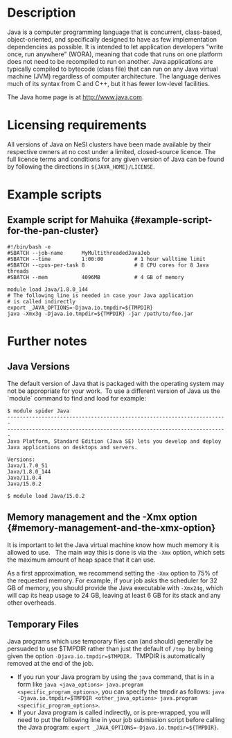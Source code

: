 <!-- The above lines, specifying the category, section and title, must be
present and always comprising the first three lines of the article. -->

# Description

Java is a computer programming language that is concurrent, class-based,
object-oriented, and specifically designed to have as few implementation
dependencies as possible. It is intended to let application developers
\"write once, run anywhere\" (WORA), meaning that code that runs on one
platform does not need to be recompiled to run on another. Java
applications are typically compiled to bytecode (class file) that can
run on any Java virtual machine (JVM) regardless of computer
architecture. The language derives much of its syntax from C and C++,
but it has fewer low-level facilities.

The Java home page is at <http://www.java.com>.

# Licensing requirements

All versions of Java on NeSI clusters have been made available by their
respective owners at no cost under a limited, closed-source licence. The
full licence terms and conditions for any given version of Java can be
found by following the directions in `${JAVA_HOME}/LICENSE`.

# Example scripts

## Example script for Mahuika {#example-script-for-the-pan-cluster}

    #!/bin/bash -e
    #SBATCH --job-name      MyMultithreadedJavaJob
    #SBATCH --time          1:00:00          # 1 hour walltime limit
    #SBATCH --cpus-per-task 8                # 8 CPU cores for 8 Java threads
    #SBATCH --mem           4096MB           # 4 GB of memory

    module load Java/1.8.0_144
    # The following line is needed in case your Java application
    # is called indirectly
    export _JAVA_OPTIONS=-Djava.io.tmpdir=${TMPDIR}
    java -Xmx3g -Djava.io.tmpdir=${TMPDIR} -jar /path/to/foo.jar

# Further notes

## Java Versions

The default version of Java that is packaged with the operating system
may not be appropriate for your work.  To use a different version of
Java us the \`module\` command to find and load for example:

    $ module spider Java
    -----------------------------------------------------------------------
    -----------------------------------------------------------------------
    Java Platform, Standard Edition (Java SE) lets you develop and deploy 
    Java applications on desktops and servers.

    Versions:
    Java/1.7.0_51
    Java/1.8.0_144
    Java/11.0.4
    Java/15.0.2

    $ module load Java/15.0.2

## Memory management and the -Xmx option {#memory-management-and-the-xmx-option}

It is important to let the Java virtual machine know how much memory it
is allowed to use.   The main way this is done is via the `-Xmx`
option, which sets the maximum amount of heap space that it can use.

As a first approximation, we recommend setting the `-Xmx` option to 75%
of the requested memory. For example, if your job asks the scheduler for
32 GB of memory, you should provide the Java executable with `-Xmx24g`,
which will cap its heap usage to 24 GB, leaving at least 6 GB for its
stack and any other overheads.

## Temporary Files

Java programs which use temporary files can (and should) generally be
persuaded to use \$TMPDIR rather than just the default of `/tmp `by
being given the option `-Djava.io.tmpdir=$TMPDIR.`  TMPDIR is
automatically removed at the end of the job.

-   If you run your Java program by using the `java` command, that is in
    a form like
    `java <java_options> java.program <specific_program_options>`, you
    can specify the tmpdir as follows:
    `java -Djava.io.tmpdir=$TMPDIR <other_java_options> java.program <specific_program_options>`.
-   If your Java program is called indirectly, or is pre-wrapped, you
    will need to put the following line in your job submission script
    before calling the Java program:
    `export _JAVA_OPTIONS=-Djava.io.tmpdir=${TMPDIR}`.

 
